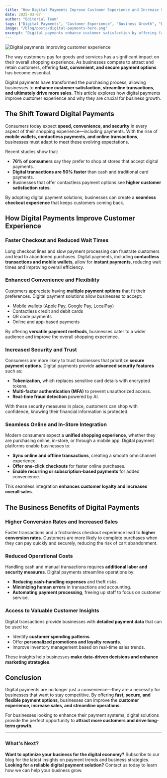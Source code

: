 ```yaml
---
title: "How Digital Payments Improve Customer Experience and Increase Sales"
date: 2025-03-07
author: "Editorial Team"
tags: ["Digital Payments", "Customer Experience", "Business Growth", "FinTech"]
image: "/blog/posts/digital-payments-hero.png"
excerpt: "Digital payments enhance customer satisfaction by offering faster, more secure transactions. Businesses that adapt to mobile wallets, contactless payments, and seamless checkout experiences can drive higher sales and improve customer loyalty."
---
```


![Digital payments improving customer experience](/blog/posts/digital-payments-hero.png)

The way customers pay for goods and services has a significant impact on their overall shopping experience. As businesses compete to attract and retain customers, offering **fast, convenient, and secure payment options** has become essential. 

Digital payments have transformed the purchasing process, allowing businesses to **enhance customer satisfaction, streamline transactions, and ultimately drive more sales**. This article explores how digital payments improve customer experience and why they are crucial for business growth.

## The Shift Toward Digital Payments

Consumers today expect **speed, convenience, and security** in every aspect of their shopping experience—including payments. With the rise of **mobile wallets, contactless payments, and online transactions**, businesses must adapt to meet these evolving expectations.

Recent studies show that:
- **76% of consumers** say they prefer to shop at stores that accept digital payments.
- **Digital transactions are 50% faster** than cash and traditional card payments.
- Businesses that offer contactless payment options see **higher customer satisfaction rates**.

By adopting digital payment solutions, businesses can create a **seamless checkout experience** that keeps customers coming back.

## How Digital Payments Improve Customer Experience

### Faster Checkout and Reduced Wait Times

Long checkout lines and slow payment processing can frustrate customers and lead to abandoned purchases. Digital payments, including **contactless transactions and mobile wallets**, allow for **instant payments**, reducing wait times and improving overall efficiency.

### Enhanced Convenience and Flexibility

Customers appreciate having **multiple payment options** that fit their preferences. Digital payment solutions allow businesses to accept:
- Mobile wallets (Apple Pay, Google Pay, LocalPay)
- Contactless credit and debit cards
- QR code payments
- Online and app-based payments

By offering **versatile payment methods**, businesses cater to a wider audience and improve the overall shopping experience.

### Increased Security and Trust

Consumers are more likely to trust businesses that prioritize **secure payment options**. Digital payments provide **advanced security features** such as:
- **Tokenization**, which replaces sensitive card details with encrypted tokens.
- **Multi-factor authentication (MFA)** to prevent unauthorized access.
- **Real-time fraud detection** powered by AI.

With these security measures in place, customers can shop with confidence, knowing their financial information is protected.

### Seamless Online and In-Store Integration

Modern consumers expect a **unified shopping experience**, whether they are purchasing online, in-store, or through a mobile app. Digital payment platforms enable businesses to:
- **Sync online and offline transactions**, creating a smooth omnichannel experience.
- **Offer one-click checkouts** for faster online purchases.
- **Enable recurring or subscription-based payments** for added convenience.

This seamless integration **enhances customer loyalty and increases overall sales**.

## The Business Benefits of Digital Payments

### Higher Conversion Rates and Increased Sales

Faster transactions and a frictionless checkout experience lead to **higher conversion rates**. Customers are more likely to complete purchases when they can pay quickly and securely, reducing the risk of cart abandonment.

### Reduced Operational Costs

Handling cash and manual transactions requires **additional labor and security measures**. Digital payments streamline operations by:
- **Reducing cash-handling expenses** and theft risks.
- **Minimizing human errors** in transactions and accounting.
- **Automating payment processing**, freeing up staff to focus on customer service.

### Access to Valuable Customer Insights

Digital transactions provide businesses with **detailed payment data** that can be used to:
- Identify **customer spending patterns**.
- Offer **personalized promotions and loyalty rewards**.
- Improve inventory management based on real-time sales trends.

These insights help businesses **make data-driven decisions and enhance marketing strategies**.

## Conclusion

Digital payments are no longer just a convenience—they are a necessity for businesses that want to stay competitive. By offering **fast, secure, and flexible payment options**, businesses can improve the **customer experience, increase sales, and streamline operations**.

For businesses looking to enhance their payment systems, digital solutions provide the perfect opportunity to **attract more customers and drive long-term growth**.

---

### What's Next?
**Want to optimize your business for the digital economy?** Subscribe to our blog for the latest insights on payment trends and business strategies.  
**Looking for a reliable digital payment solution?** Contact us today to learn how we can help your business grow.
